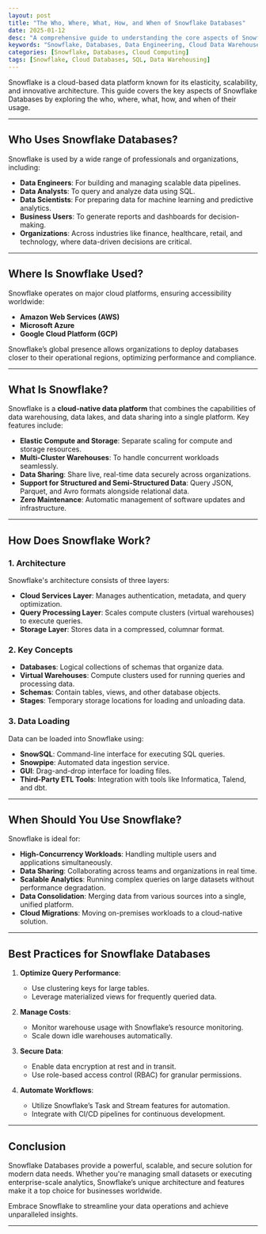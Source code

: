 ```yaml
---
layout: post
title: "The Who, Where, What, How, and When of Snowflake Databases"
date: 2025-01-12
desc: "A comprehensive guide to understanding the core aspects of Snowflake Databases, including their users, functionality, and best practices."
keywords: "Snowflake, Databases, Data Engineering, Cloud Data Warehouse, SQL"
categories: [Snowflake, Databases, Cloud Computing]
tags: [Snowflake, Cloud Databases, SQL, Data Warehousing]
---
```


Snowflake is a cloud-based data platform known for its elasticity, scalability, and innovative architecture. This guide covers the key aspects of Snowflake Databases by exploring the who, where, what, how, and when of their usage.

---

## Who Uses Snowflake Databases?

Snowflake is used by a wide range of professionals and organizations, including:

- **Data Engineers**: For building and managing scalable data pipelines.
- **Data Analysts**: To query and analyze data using SQL.
- **Data Scientists**: For preparing data for machine learning and predictive analytics.
- **Business Users**: To generate reports and dashboards for decision-making.
- **Organizations**: Across industries like finance, healthcare, retail, and technology, where data-driven decisions are critical.

---

## Where Is Snowflake Used?

Snowflake operates on major cloud platforms, ensuring accessibility worldwide:

- **Amazon Web Services (AWS)**
- **Microsoft Azure**
- **Google Cloud Platform (GCP)**

Snowflake’s global presence allows organizations to deploy databases closer to their operational regions, optimizing performance and compliance.

---

## What Is Snowflake?

Snowflake is a **cloud-native data platform** that combines the capabilities of data warehousing, data lakes, and data sharing into a single platform. Key features include:

- **Elastic Compute and Storage**: Separate scaling for compute and storage resources.
- **Multi-Cluster Warehouses**: To handle concurrent workloads seamlessly.
- **Data Sharing**: Share live, real-time data securely across organizations.
- **Support for Structured and Semi-Structured Data**: Query JSON, Parquet, and Avro formats alongside relational data.
- **Zero Maintenance**: Automatic management of software updates and infrastructure.

---

## How Does Snowflake Work?

### **1. Architecture**

Snowflake's architecture consists of three layers:

- **Cloud Services Layer**: Manages authentication, metadata, and query optimization.
- **Query Processing Layer**: Scales compute clusters (virtual warehouses) to execute queries.
- **Storage Layer**: Stores data in a compressed, columnar format.

### **2. Key Concepts**

- **Databases**: Logical collections of schemas that organize data.
- **Virtual Warehouses**: Compute clusters used for running queries and processing data.
- **Schemas**: Contain tables, views, and other database objects.
- **Stages**: Temporary storage locations for loading and unloading data.

### **3. Data Loading**
Data can be loaded into Snowflake using:

- **SnowSQL**: Command-line interface for executing SQL queries.
- **Snowpipe**: Automated data ingestion service.
- **GUI**: Drag-and-drop interface for loading files.
- **Third-Party ETL Tools**: Integration with tools like Informatica, Talend, and dbt.

---

## When Should You Use Snowflake?

Snowflake is ideal for:

- **High-Concurrency Workloads**: Handling multiple users and applications simultaneously.
- **Data Sharing**: Collaborating across teams and organizations in real time.
- **Scalable Analytics**: Running complex queries on large datasets without performance degradation.
- **Data Consolidation**: Merging data from various sources into a single, unified platform.
- **Cloud Migrations**: Moving on-premises workloads to a cloud-native solution.

---

## Best Practices for Snowflake Databases

1. **Optimize Query Performance**:
   - Use clustering keys for large tables.
   - Leverage materialized views for frequently queried data.

2. **Manage Costs**:
   - Monitor warehouse usage with Snowflake’s resource monitoring.
   - Scale down idle warehouses automatically.

3. **Secure Data**:
   - Enable data encryption at rest and in transit.
   - Use role-based access control (RBAC) for granular permissions.

4. **Automate Workflows**:
   - Utilize Snowflake’s Task and Stream features for automation.
   - Integrate with CI/CD pipelines for continuous development.

---

## Conclusion

Snowflake Databases provide a powerful, scalable, and secure solution for modern data needs. Whether you're managing small datasets or executing enterprise-scale analytics, Snowflake’s unique architecture and features make it a top choice for businesses worldwide.

Embrace Snowflake to streamline your data operations and achieve unparalleled insights.

---
